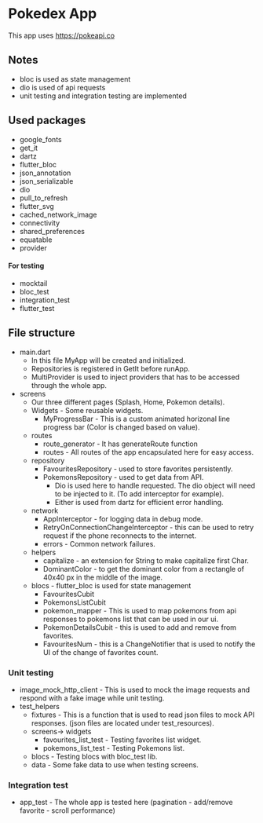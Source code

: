 # Pokedex App

This app uses https://pokeapi.co

## Notes

- bloc is used as state management
- dio is used of api requests
- unit testing and integration testing are implemented


## Used packages

- google_fonts
- get_it
- dartz
- flutter_bloc
- json_annotation
- json_serializable
- dio
- pull_to_refresh
- flutter_svg
- cached_network_image
- connectivity
- shared_preferences
- equatable
- provider
#### For testing
- mocktail
- bloc_test
- integration_test
- flutter_test

## File structure
- main.dart
  - In this file MyApp will be created and initialized.
  - Repositories is registered in GetIt before runApp.
  - MultiProvider is used to inject providers that has to be accessed through the whole app.
- screens
  - Our three different pages (Splash, Home, Pokemon details).
  - Widgets - Some reusable widgets.
    - MyProgressBar - This is a custom animated horizonal line progress bar (Color is changed based on value).
  - routes
    - route_generator - It has generateRoute function
    - routes - All routes of the app encapsulated here for easy access.
  - repository
    - FavouritesRepository - used to store favorites persistently.
    - PokemonsRepository - used to get data from API.
      - Dio is used here to handle requested. The dio object will need to be injected to it. (To add interceptor for example).
      - Either is used from dartz for efficient error handling.
  - network
    - AppInterceptor - for logging data in debug mode.
    - RetryOnConnectionChangeInterceptor - this can be used to retry request if the phone reconnects to the internet.
    - errors - Common network failures.
  - helpers
    - capitalize - an extension for String to make capitalize first Char.
    - DominantColor - to get the dominant color from a rectangle of 40x40 px in the middle of the image.
  - blocs - flutter_bloc is used for state management
    - FavouritesCubit
    - PokemonsListCubit
    - pokemon_mapper - This is used to map pokemons from api responses to pokemons list that can be used in our ui.
    - PokemonDetailsCubit - this is used to add and remove from favorites.
    - FavouritesNum - this is a ChangeNotifier that is used to notify the UI of the change of favorites count.

### Unit testing
- image_mock_http_client - This is used to mock the image requests and respond with a fake image while unit testing.
- test_helpers
  - fixtures - This is a function that is used to read json files to mock API responses. (json files are located under test_resources).
  - screens-> widgets
    - favourites_list_test - Testing favorites list widget.
    - pokemons_list_test - Testing Pokemons list.
  - blocs - Testing blocs with bloc_test lib.
  - data - Some fake data to use when testing screens.

### Integration test

- app_test - The whole app is tested here (pagination - add/remove favorite - scroll performance)